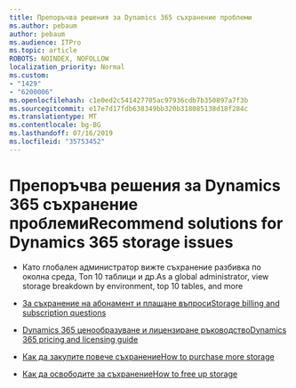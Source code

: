 ```yaml
---
title: Препоръчва решения за Dynamics 365 съхранение проблеми
ms.author: pebaum
author: pebaum
ms.audience: ITPro
ms.topic: article
ROBOTS: NOINDEX, NOFOLLOW
localization_priority: Normal
ms.custom:
- "1429"
- "6200006"
ms.openlocfilehash: c1e0ed2c541427705ac97936cdb7b350897a7f3b
ms.sourcegitcommit: e17e7d17fdb638349bb320b318085138d18f284c
ms.translationtype: MT
ms.contentlocale: bg-BG
ms.lasthandoff: 07/16/2019
ms.locfileid: "35753452"
---
```

# <a name="recommend-solutions-for-dynamics-365-storage-issues"></a><span data-ttu-id="e21d7-102">Препоръчва решения за Dynamics 365 съхранение проблеми</span><span class="sxs-lookup"><span data-stu-id="e21d7-102">Recommend solutions for Dynamics 365 storage issues</span></span>

* <span data-ttu-id="e21d7-103">Като глобален администратор вижте съхранение разбивка по околна среда, Топ 10 таблици и др.</span><span class="sxs-lookup"><span data-stu-id="e21d7-103">As a global administrator, view storage breakdown by environment, top 10 tables, and more</span></span>

* [<span data-ttu-id="e21d7-104">За съхранение на абонамент и плащане въпроси</span><span class="sxs-lookup"><span data-stu-id="e21d7-104">Storage billing and subscription questions</span></span>](https://docs.microsoft.com/dynamics365/customer-engagement/admin/contact-information-microsoft-dynamics-365-online-billing-support)

* [<span data-ttu-id="e21d7-105">Dynamics 365 ценообразуване и лицензиране ръководство</span><span class="sxs-lookup"><span data-stu-id="e21d7-105">Dynamics 365 pricing and licensing guide</span></span>](https://dynamics.microsoft.com/pricing/)

* [<span data-ttu-id="e21d7-106">Как да закупите повече съхранение</span><span class="sxs-lookup"><span data-stu-id="e21d7-106">How to purchase more storage</span></span>](https://docs.microsoft.com/en-us/dynamics365/customer-engagement/admin/manage-storage#add-storage-to-dynamics-365-online)

* [<span data-ttu-id="e21d7-107">Как да освободите за съхранение</span><span class="sxs-lookup"><span data-stu-id="e21d7-107">How to free up storage</span></span>](https://docs.microsoft.com/dynamics365/customer-engagement/admin/free-storage-space)
